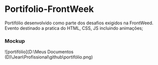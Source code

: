 # Portifolio-FrontWeek
Portifólio desenvolvido como parte dos desafios exigidos na FrontWeed. Evento destinado a pratica do HTML, CSS, JS incluindo animações;

### Mockup
![portifólio](D:\Meus Documentos (D)\Jean\Profissional\github\portifólio.png)
